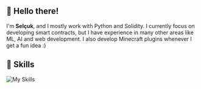 <h2>👋 Hello there!</h2>

I'm **Selçuk**, and I mostly work with Python and Solidity. I currently focus on developing smart contracts, but I have experience in many other areas like ML, AI and web development. I also develop Minecraft plugins whenever I get a fun idea :)

<h2>💪 Skills</h2>

![My Skills](https://skillicons.dev/icons?i=python,solidity,java,selenium,tensorflow,pytorch,opencv,js,ts,react,mongodb,sqlite,mysql,c,cs,cpp,docker,raspberrypi,arduino)


